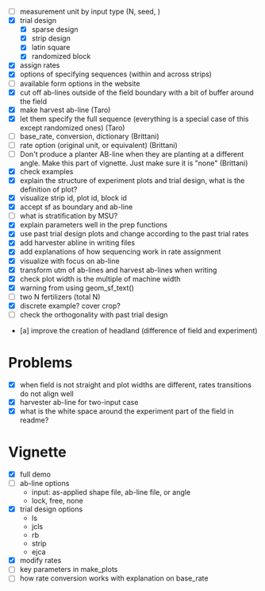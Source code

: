 + [ ] measurement unit by input type (N, seed, )
+ [x] trial design
  + [x] sparse design
  + [x] strip design
  + [x] latin square
  + [x] randomized block
+ [x] assign rates
+ [x] options of specifying sequences (within and across strips)
+ [ ] available form options in the website 
+ [x] cut off ab-lines outside of the field boundary with a bit of buffer around the field
+ [x] make harvest ab-line (Taro)
+ [x] let them specify the full sequence (everything is a special case of this except randomized ones) (Taro)
+ [ ] base_rate, conversion, dictionary (Brittani)
+ [ ] rate option (original unit, or equivalent) (Brittani)
+ [ ] Don't produce a planter AB-line when they are planting at a different angle. Make this part of vignette. Just make sure it is "none" (Brittani)
+ [x] check examples
+ [x] explain the structure of experiment plots and trial design, what is the definition of plot?
+ [x] visualize strip id, plot id, block id
+ [x] accept sf as boundary and ab-line
+ [ ] what is stratification by MSU?
+ [x] explain parameters well in the prep functions
+ [x] use past trial design plots and change according to the past trial rates
+ [x] add harvester abline in writing files
+ [x] add explanations of how sequencing work in rate assignment
+ [x] visualize with focus on ab-line
+ [x] transform utm of ab-lines and harvest ab-lines when writing
+ [x] check plot width is the multiple of machine width
+ [x] warning from using geom_sf_text()
+ [ ] two N fertilizers (total N)
+ [x] discrete example? cover crop?
+ [ ] check the orthogonality with past trial design
+ [a] improve the creation of headland (difference of field and experiment)



# Problems

+ [x] when field is not straight and plot widths are different, rates transitions do not align well
+ [x] harvester ab-line for two-input case
+ [x] what is the white space around the experiment part of the field in readme?

# Vignette

+ [x] full demo
+ [ ] ab-line options
  -  input: as-applied shape file, ab-line file, or angle
  -  lock, free, none 
+ [x] trial design options
  + ls
  + jcls
  + rb
  + strip
  + ejca
+ [x] modify rates
+ [ ] key parameters in make_plots
+ [ ] how rate conversion works with explanation on base_rate